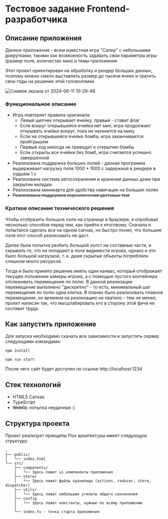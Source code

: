 # Тестовое задание Frontend-разработчика

## Описание приложения
Данное приложение - всем известная игра "Сапер" с небольшими докрутками, такими как возможность задавать свои параметры игры (размер поля, количество мин) и темы приложения 

Этот проект ориентирован на обработку и рендер больших данных, поэтому можно смело выставлять размер до тысячи ячеек и тратить свои годы на решение этой головоломки

![Снимок экрана от 2024-06-11 10-29-46](https://github.com/rissenberg/Minesweeper/assets/114286666/1339d2d9-b97f-4cf8-aa6f-3e15e7a2cb9e)


### Функциональное описание
- Игра повторяет правила оригинала: 
  - Левый щелчек открывает ячейку, правый - ставит флаг
  - Если вокруг открывшейся ячейки нет мин, игра продолжает открывать ячейки вокруг, пока не наткнется на мину
  - Если на открывшейся ячейке бомба, игра заканчивается пройгрышем
  - Первый ход никогда не приводит к открытию бомбы
  - Если открыты все ячейки без бомб, игра считается успешно завершенной
- Реализована поддержка больших полей - данная программа выдерживает нагрузку поля 1000 * 1000 с задержкой в рендере в худшем 1 с
- Реализована система автосохранения и хранения данных даже при закрытии вкладки
- Реализована миникарта для удобства навигации на больших полях
- ~~Реализована поддержка переключения цветовых тем~~

### Краткое описание технического решения
  Чтобы отобразить большое поле на странице в браузере, я опробовал несколько способов перед тем, как прийти к итоговому.
Сначала я попытался сделать все на одном canvas, но быстро понял, что большие поля этот способ реализовать не даст. 
  
Далее была попытка разбить большой холст на составные части, и скрывать те, что не попадают в поле видимости игрока, однако и это было большой нагрузкой,
т. к. даже скрытые объекты потребляли слишком много ресурсов. 

Тогда и было принято решение иметь один канвас, который отображает текущее
положение камеры игрока, а с помощью пустого контейнера отслеживать перемещение по полю. В данной реализации перемещение выполнено 
"дискретно" - то есть, минимальный шаг перемещения по полю одна клетка. В планах было реализовать плавное перемещение,
но времени на реализацию не хватило - тем не менее, проект написан так, что масштабировать его в сторону этой фичи не составит труда.

## Как запустить приложение
Для запуска необходимо скачать все зависимости и запустить сервер следующими командами:

```npm install```

```npm run start```

После чего сайт будет доступен по ссылке http://localhost:1234

## Стек технологий
- HTML5 Canvas
- TypeScript
- ~~WebGL~~ попытка неудачная :(

## Структура проекта
Проект реализует принципы Flux архитектуры имеет следующую структуру:
```
.
├── public/
│   └── index.html
└── src/
    ├── components/
    │   └── Здесь лежат ui компоненты приложения
    ├── store/
    │   └── Здесь лежат файлы хранилища (actions, reducer, store, dispatcher)
    ├── utils/
    │   └── Здесь лежат небольшие утилиты общего назначения
    ├── config
    │   └── Здесь лежат константы, нужные по всему приложению
    │
    └── index.ts - точка старта приложения
```
